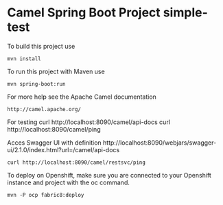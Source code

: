 Camel Spring Boot Project simple-test
===========================

To build this project use

    mvn install

To run this project with Maven use

    mvn spring-boot:run

For more help see the Apache Camel documentation

    http://camel.apache.org/


For testing
    curl http://localhost:8090/camel/api-docs
    curl http://localhost:8090/camel/ping

Acces Swagger UI with definition
    http://localhost:8090/webjars/swagger-ui/2.1.0/index.html?url=/camel/api-docs

    curl http://localhost:8090/camel/restsvc/ping

To deploy on Openshift, make sure you are connected to your Openshift instance and project with the oc command.

    mvn -P ocp fabric8:deploy